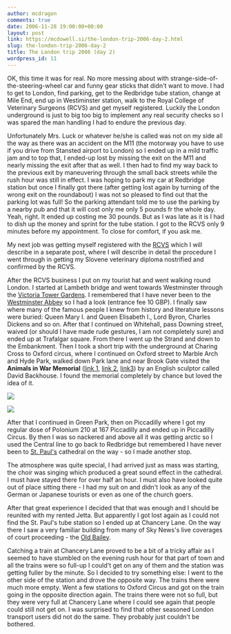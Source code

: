 ```yaml
---
author: mcdragon
comments: true
date: 2006-11-28 19:00:00+00:00
layout: post
link: https://mcdowell.si/the-london-trip-2006-day-2.html
slug: the-london-trip-2006-day-2
title: The London trip 2006 (day 2)
wordpress_id: 11
---
```


OK, this time it was for real. No more messing about with strange-side-of-the-steering-wheel car and funny gear sticks that didn't want to move. I had to get to London, find parking, get to the Redbridge tube station, change at Mile End, end up in Westiminster station, walk to the Royal College of Veterinary Surgeons (RCVS) and get myself registered. Luckily the London underground is just to big too big to implement any real security checks so I was spared the man handling I had to endure the previous day.


Unfortunately Mrs. Luck or whatever he/she is called was not on my side all the way as there was an accident on the M11 (the motorway you have to use if you drive from Stansted airport to London) so I ended up in a mild traffic jam and to top that, I ended-up lost by missing the exit on the M11 and nearly missing the exit after that as well. I then had to find my way back to the previous exit by maneuvering through the small back streets while the rush hour was still in effect. I was hoping to park my car at Redbridge station but once I finally got there (after getting lost again by turning of the wrong exit on the roundabout) I was not so pleased to find out that the parking lot was full! So the parking attendant told me to use the parking by a nearby pub and that it will cost only me only 5 pounds fr the whole day. Yeah, right. It ended up costing me 30 pounds. But as I was late as it is I had to dish up the money and sprint for the tube station. I got to the RCVS only 9 minutes before my appointment. To close for comfort, if you ask me.

My next job was getting myself registered with the [RCVS](https://www.rcvs.org.uk) which I will describe in a separate post, where I will describe in detail the procedure I went through in getting my Slovene veterinary diploma nostrified and confirmed by the RCVS.


After the RCVS business I put on my tourist hat and went walking round London. I started at Lambeth bridge and went towards Westminster through the [Victoria Tower Gardens](https://en.wikipedia.org/wiki/Victoria_Tower_Gardens). I remembered that I have never been to the [Westminster Abbey](https://www.westminster-abbey.org/) so I had a look (entrance fee 10 GBP). I finally saw where many of the famous people I knew from history and literature lessons were buried: Queen Mary I. and Queen Elisabeth I., Lord Byron, Charles Dickens and so on. After that I continued on Whitehall, pass Downing street, waived (or should I have made rude gestures, I am not completely sure) and ended up at Trafalgar square. From there I went up the Strand and down to the Embankment. Then I took a short trip with the underground at Charing Cross to Oxford circus, where I continued on Oxford street to Marble Arch and Hyde Park, walked down Park lane and near Brook Gate visited the **Animals in War Memorial** ([link 1](https://news.bbc.co.uk/2/hi/uk_news/4037873.stm), [link 2](https://www.indielondon.co.uk/events/att_animals_warmemorial.html), [link3](https://www.gardenvisit.com/landscape/london/lguide/animals-war-memorial.htm)) by an English sculptor called David Backhouse. I found the memorial completely by chance but loved the idea of it.

![](https://img.mcdowell.si/2008/08/animalsinwarmemorial-1.jpg)

![](https://img.mcdowell.si/2008/08/screenhunter11-1.jpg)


After that I continued in Green Park, then on Piccadilly where I got my regular dose of Polonium 210 at 167 Piccadilly and ended up in Piccadilly Circus. By then I was so nackered and above all it was getting arctic so I used the Central line to go back to Redbridge but remembered I have never been to [St. Paul's](https://en.wikipedia.org/wiki/St_Paul%27s_Cathedral) cathedral on the way - so I made another stop.


The atmosphere was quite special, I had arrived just as mass was starting, the choir was singing which produced a great sound effect in the cathedral. I must have stayed there for over half an hour. I must also have looked quite out of place sitting there - I had my suit on and didn't look as any of the German or Japanese tourists or even as one of the church goers.


After that great experience I decided that that was enough and I should be reunited with my rented Jetta. But apparently I got lost again as I could not find the St. Paul's tube station so I ended up at Chancery Lane. On the way there I saw a very familiar building from many of Sky News's live coverages of court proceeding - the [Old Bailey](https://en.wikipedia.org/wiki/Old_Bailey).

Catching a train at Chancery Lane proved to be a bit of a tricky affair as I seemed to have stumbled on the evening rush hour for that part of town and all the trains were so full-up I could't get on any of them and the station was getting fuller by the minute. So I decided to try something else: I went to the other side of the station and drove the opposite way. The trains there were much more empty. Went a few stations to Oxford Circus and got on the train going in the opposite direction again. The trains there were not so full, but they were very full at Chancery Lane where I could see again that people could still not get on. I was surprised to find that other seasoned London transport users did not do the same. They probably just couldn't be bothered.
